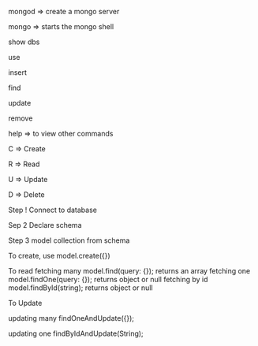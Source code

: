 mongod => create a mongo server

mongo => starts the mongo shell

show dbs

use

insert

find

update

remove


help => to view other commands

C => Create

R => Read

U => Update

D => Delete

Step ! Connect to database

Sep 2 Declare schema

Step 3 model collection from schema


To create, use model.create({})

To read
    fetching many
        model.find(query: {});
        returns an array
    fetching one
        model.findOne(query: {});
        returns object or null
    fetching by id
        model.findById(string);
        returns object or null


To Update
    
updating many
    findOneAndUpdate({});

updating one 
    findByIdAndUpdate(String);